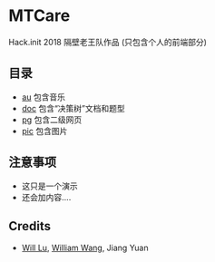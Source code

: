 # MTCare
Hack.init 2018 隔壁老王队作品 (只包含个人的前端部分)

## 目录
- [au](https://github.com/EngLearnsh/MTCare/tree/master/au) 包含音乐
- [doc](https://github.com/EngLearnsh/MTCare/tree/master/doc) 包含“决策树”文档和题型
- [pg](https://github.com/EngLearnsh/MTCare/tree/master/pg) 包含二级网页
- [pic](https://github.com/EngLearnsh/MTCare/tree/master/pic) 包含图片

## 注意事项
- 这只是一个演示
- 还会加内容....

## Credits
- [Will Lu](https://github.com/LXG-Shadow), [William Wang](https://github.com/WilliamWangyueming), Jiang Yuan
